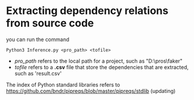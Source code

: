 # Extracting dependency relations from source code
you can run the command 
```
Python3 Inference.py <pro_path> <tofile>
```
- *pro_path* refers to the local path for a project, such as "D:\\pros\\faker"
- *tofile* refers to a **.csv** file that store the dependencies that are extracted, such as 'result.csv'

The index of Python standard libraries refers to https://github.com/bndr/pipreqs/blob/master/pipreqs/stdlib (updating)